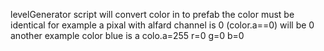 levelGenerator script will convert color in to prefab
the color must be identical 
for example a pixal with alfard channel is 0 (color.a==0) will be 0
another example color blue is a colo.a=255 r=0 g=0 b=0
